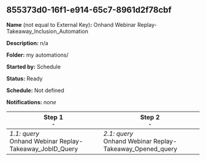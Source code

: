 ## 855373d0-16f1-e914-65c7-8961d2f78cbf

**Name** (not equal to External Key)**:** Onhand Webinar Replay-Takeaway_Inclusion_Automation

**Description:** n/a

**Folder:** my automations/

**Started by:** Schedule

**Status:** Ready

**Schedule:** Not defined

**Notifications:** _none_


| Step 1<br>_<small>-</small>_ | Step 2<br>_<small>-</small>_ |
| --- | --- |
| _1.1: query_<br>Onhand Webinar Replay-Takeaway_JobID_Query | _2.1: query_<br>Onhand Webinar Replay-Takeaway_Opened_query |

